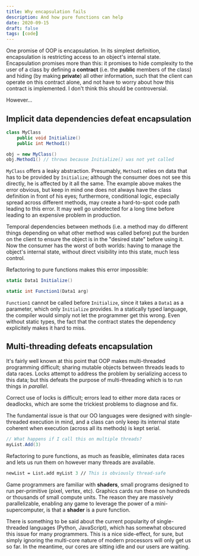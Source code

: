 ```yaml
---
title: Why encapsulation fails
description: And how pure functions can help
date: 2020-09-15
draft: false
tags: [code]
---
```


One promise of OOP is encapsulation. In its simplest definition, encapsulation is restricting access to an object's internal state. Encapsulation promises more than this: it promises to hide complexity to the user of a class by defining a **contract** (i.e. the **public** members of the class) and hiding (by making **private**) all other information, such that the client can operate on this contract alone, and not have to worry about how this contract is implemented. I don't think this should be controversial.

However...

## Implicit data dependencies defeat encapsulation


```csharp
class MyClass
    public void Initialize()
    public int Method1()

obj = new MyClass()
obj.Method1() // throws because Initialize() was not yet called
```

`MyClass` offers a leaky abstraction. Presumably, `Method1` relies on data that has to be provided by `Initialize`; although the consumer does not see this directly, he is affected by it all the same. The example above makes the error obvious, but keep in mind one does not always have the class definition in front of his eyes; furthermore, conditional logic, especially spread across different methods, may create a hard-to-spot code path leading to this error. It may well go undetected for a long time before leading to an expensive problem in production.

Temporal dependencies between methods (i.e. a method may do different things depending on what other method was called before) put the burden on the client to ensure the object is in the "desired state" before using it. Now the consumer has the worst of both worlds: having to manage the object's internal state, without direct visibility into this state, much less control.

Refactoring to pure functions makes this error impossible:

```csharp
static Data1 Initialize()

static int Function1(Data1 arg)
```

`Function1` cannot be called before `Initialize`, since it takes a `Data1` as a parameter, which only `Initialize` provides.
In a statically typed language, the compiler would simply not let the programmer get this wrong. Even without static types, the fact that the contract states the dependency explicitely makes it hard to miss.

## Multi-threading defeats encapsulation

It's fairly well known at this point that OOP makes multi-threaded programming difficult; sharing mutable objects between threads leads to data races. Locks attempt to address the problem by serializing access to this data; but this defeats the purpose of multi-threading which is to run things in *parallel*. 

Correct use of locks is difficult; errors lead to either more data races or deadlocks, which are some the trickiest problems to diagnose and fix.

The fundamental issue is that our OO languages were designed with single-threaded execution in mind, and a class can only keep its internal state coherent when execution (across all its methods) is kept serial.

```cs
// What happens if I call this on multiple threads?
myList.Add(3) 
```

Refactoring to pure functions, as much as feasible, eliminates data races and lets us run them on however many threads are available.

```fsharp
newList = List.add myList 3 // This is obviously thread-safe
```

Game programmers are familiar with **shaders**, small programs designed to run per-primitive (pixel, vertex, etc). Graphics cards run these on hundreds or thousands of small compute units. The reason they are massively parallelizable, enabling any game to leverage the power of a mini-supercomputer, is that a **shader** is a pure function.

There is something to be said about the current popularity of single-threaded languages (Python, JavaScript), which has somewhat obscured this issue for many programmers. This is a nice side-effect, for sure, but simply ignoring the multi-core nature of modern processors will only get us so far. In the meantime, our cores are sitting idle and our users are waiting.